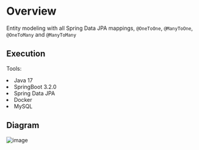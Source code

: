 # Overview

Entity modeling with all Spring Data JPA mappings, <code>@OneToOne</code>, <code>@ManyToOne</code>, <code>@OneToMany</code> and <code>@ManyToMany</code>

## Execution

Tools:
<li> Java 17 </li>
<li> SpringBoot 3.2.0 </li>
<li> Spring Data JPA </li>
<li> Docker </li>
<li> MySQL </li>

## Diagram

![image](https://github.com/MiguelCastro9/REST-API-with-Spring-Data-JPA/assets/56695817/20bc1202-14c9-4bb5-804c-020d8227841a)
